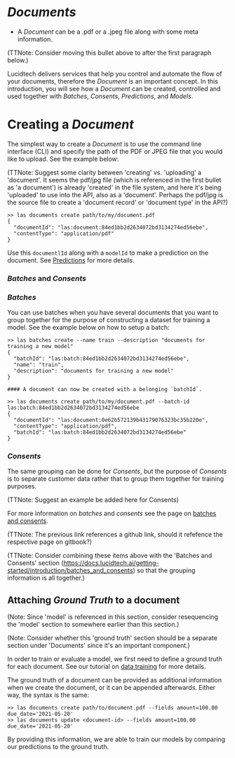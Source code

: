 # *Documents*

 - A *Document* can be a .pdf or a .jpeg file along with some meta information.

(TTNote: Consider moving this bullet above to after the first paragraph below.)

Lucidtech delivers services that help you control and automate the flow
of your documents, therefore the *Document* is an important concept. In this 
introduction, you will see how a *Document* can be created, controlled and used together with 
*Batches*, *Consents*, *Predictions*, and *Models*.

# Creating a *Document*
The simplest way to create a *Document* is to use the command line interface (CLI) 
and specify the path of the PDF or JPEG file that you would like to upload. See the example below:

(TTNote: Suggest some clarity between 'creating' vs. 'uploading' a 'document'. It seems the pdf/jpg file (which is referenced in the first bullet as 'a document') is already 'created' in the file system, and here it's being 'uploaded' to use into the API, also as a 'document'. Perhaps the pdf/jpg is the source file to create a 'document record' or 'document type' in the API?)

```commandline
>> las documents create path/to/my/document.pdf
{
  "documentId": "las:document:84ed1bb2d2634072bd3134274ed56ebe",
  "contentType": "application/pdf"
}
```
Use this `documentlId` along with a `modelId` to make a prediction on the document. 
See [Predictions](./predictions.md) for more details.


### *Batches* and *Consents*

### *Batches*

You can use batches when you have several documents that you want to group together 
for the purpose of constructing a dataset for training a model. See the example below on how to setup a batch:
```commandline
>> las batches create --name train --description "documents for training a new model"
{
  "batchId": "las:batch:84ed1bb2d2634072bd3134274ed56ebe",
  "name": "train",
  "description": "documents for training a new model"
}

#### A document can now be created with a belonging `batchId`. 

>> las documents create path/to/my/document.pdf --batch-id las:batch:84ed1bb2d2634072bd3134274ed56ebe 
{
  "documentId": "las:document:0e62b572139b43179076323bc35b220e",
  "contentType": "application/pdf",
  "batchId": "las:batch:84ed1bb2d2634072bd3134274ed56ebe"
}
```

### *Consents*

The same grouping can be done for *Consents*, 
but the purpose of *Consents* is to separate customer data rather that to group them together for training purposes.

(TTNote: Suggest an example be added here for Consents)

For more information on *batches* and *consents* see the page on [batches and consents](./batches_and_consents.md).

(TTNote: The previous link references a github link, should it refefence the respective page on gitbook?)

(TTNote: Consider combining these items above with the 'Batches and Consents' section (https://docs.lucidtech.ai/getting-started/introduction/batches_and_consents) so that the grouping information is all together.)


## Attaching *Ground Truth* to a document

(Note: Since 'model' is referenced in this section, consider resequencing the 'model' section to somewhere earlier than this section.)

(Note: Consider whether this 'ground truth' section should be a separate section under 'Documents' since it's an important component.)

In order to train or evaluate a model, we first need to define a ground truth for each document. 
See our tutorial on [data training](https://docs.lucidtech.ai/data-training/data-training) for more details.

The ground truth of a document can be provided as additional information when we create the document, or it can be appended afterwards.
Either way, the syntax is the same:
```commandline 
>> las documents create path/to/document.pdf --fields amount=100.00 due_date='2021-05-20'
>> las documents update <document-id> --fields amount=100.00 due_date='2021-05-20'
```
By providing this information, we are able to train our models by comparing our predictions to the ground truth.


